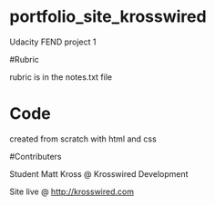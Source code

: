 # portfolio_site_krosswired
Udacity FEND project 1

#Rubric

rubric is in the notes.txt file

# Code

created from scratch with html and css

#Contributers

Student Matt Kross @ Krosswired Development

Site live @ http://krosswired.com